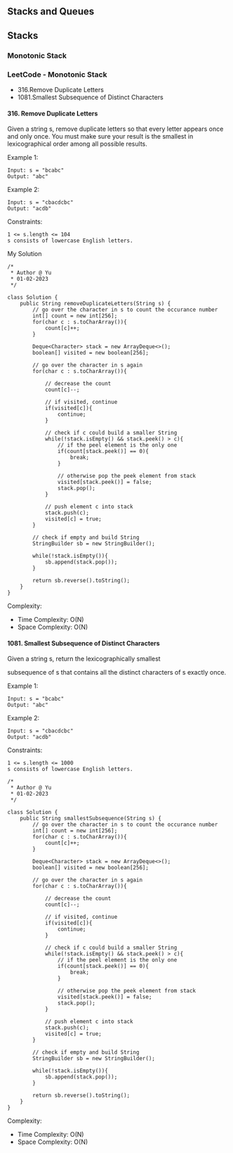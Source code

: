 ## Stacks and Queues

## Stacks

### Monotonic Stack

### LeetCode - Monotonic Stack
- 316.Remove Duplicate Letters
- 1081.Smallest Subsequence of Distinct Characters

#### 316. Remove Duplicate Letters

Given a string s, remove duplicate letters so that every letter appears once and only once. You must make sure your result is
the smallest in lexicographical order
among all possible results.

Example 1:
```
Input: s = "bcabc"
Output: "abc"
```


Example 2:
```
Input: s = "cbacdcbc"
Output: "acdb"
```

Constraints:
```
1 <= s.length <= 104
s consists of lowercase English letters.
```

My Solution
```aidl
/*
 * Author @ Yu
 * 01-02-2023
 */
 
class Solution {
    public String removeDuplicateLetters(String s) {
        // go over the character in s to count the occurance number
        int[] count = new int[256];
        for(char c : s.toCharArray()){
            count[c]++;
        }

        Deque<Character> stack = new ArrayDeque<>();
        boolean[] visited = new boolean[256];

        // go over the character in s again
        for(char c : s.toCharArray()){

            // decrease the count
            count[c]--;

            // if visited, continue
            if(visited[c]){
                continue;
            }
        
            // check if c could build a smaller String
            while(!stack.isEmpty() && stack.peek() > c){
                // if the peel element is the only one
                if(count[stack.peek()] == 0){
                    break;
                }

                // otherwise pop the peek element from stack
                visited[stack.peek()] = false;
                stack.pop();
            }

            // push element c into stack
            stack.push(c);
            visited[c] = true;
        }
    
        // check if empty and build String
        StringBuilder sb = new StringBuilder();

        while(!stack.isEmpty()){
            sb.append(stack.pop());
        }

        return sb.reverse().toString();
    }
}
```

Complexity:
- Time Complexity: O(N)
- Space Complexity: O(N)

#### 1081. Smallest Subsequence of Distinct Characters

Given a string s, return the
lexicographically smallest

subsequence
of s that contains all the distinct characters of s exactly once.

Example 1:
```
Input: s = "bcabc"
Output: "abc"
```

Example 2:
```
Input: s = "cbacdcbc"
Output: "acdb"
```

Constraints:
```
1 <= s.length <= 1000
s consists of lowercase English letters.
```

```aidl
/*
 * Author @ Yu
 * 01-02-2023
 */
 
class Solution {
    public String smallestSubsequence(String s) {
        // go over the character in s to count the occurance number
        int[] count = new int[256];
        for(char c : s.toCharArray()){
            count[c]++;
        }

        Deque<Character> stack = new ArrayDeque<>();
        boolean[] visited = new boolean[256];

        // go over the character in s again
        for(char c : s.toCharArray()){

            // decrease the count
            count[c]--;

            // if visited, continue
            if(visited[c]){
                continue;
            }
        
            // check if c could build a smaller String
            while(!stack.isEmpty() && stack.peek() > c){
                // if the peel element is the only one
                if(count[stack.peek()] == 0){
                    break;
                }

                // otherwise pop the peek element from stack
                visited[stack.peek()] = false;
                stack.pop();
            }

            // push element c into stack
            stack.push(c);
            visited[c] = true;
        }
    
        // check if empty and build String
        StringBuilder sb = new StringBuilder();

        while(!stack.isEmpty()){
            sb.append(stack.pop());
        }

        return sb.reverse().toString();      
    }
}
```

Complexity:
- Time Complexity: O(N)
- Space Complexity: O(N)